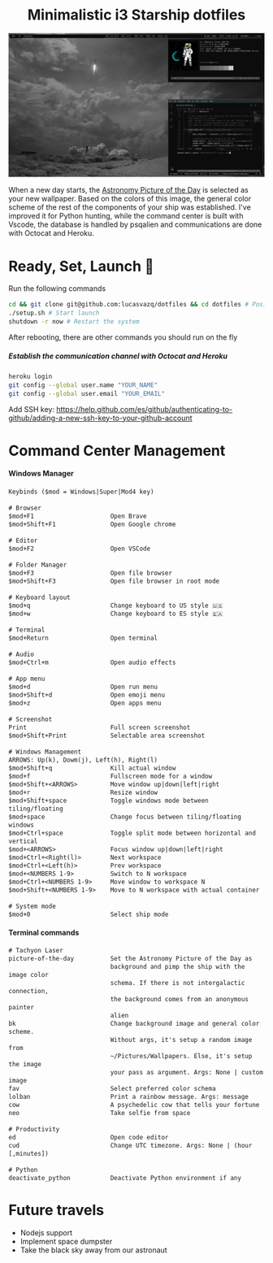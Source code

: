 <h1 align="center">Minimalistic i3 Starship dotfiles</h1>
<p align="center">

  ![Screenshot](./screenshot.png)
</p>

When a new day starts, the [Astronomy Picture of the Day](https://apod.nasa.gov/apod/astropix.html) is selected as your new wallpaper.
Based on the colors of this image, the general color scheme of the rest of the components of your ship was established.
I've improved it for Python hunting, while the command center is built with Vscode, the database is handled by psqalien and communications are done with Octocat and Heroku.

# Ready, Set, Launch 🚀

Run the following commands
```sh
cd && git clone git@github.com:lucasvazq/dotfiles && cd dotfiles # Positionate and download the repo
./setup.sh # Start launch
shutdown -r now # Restart the system
```

After rebooting, there are other commands you should run on the fly

##### Establish the communication channel with Octocat and Heroku
```sh
heroku login
git config --global user.name "YOUR_NAME"
git config --global user.email "YOUR_EMAIL"
```
Add SSH key: https://help.github.com/es/github/authenticating-to-github/adding-a-new-ssh-key-to-your-github-account

# Command Center Management

#### Windows Manager
```
Keybinds ($mod = Windows|Super|Mod4 key)

# Browser
$mod+F1                     Open Brave
$mod+Shift+F1               Open Google chrome

# Editor
$mod+F2                     Open VSCode

# Folder Manager
$mod+F3                     Open file browser
$mod+Shift+F3               Open file browser in root mode

# Keyboard layout
$mod+q                      Change keyboard to US style 🇺🇸
$mod+w                      Change keyboard to ES style 🇪🇦

# Terminal
$mod+Return                 Open terminal

# Audio
$mod+Ctrl+m                 Open audio effects

# App menu
$mod+d                      Open run menu
$mod+Shift+d                Open emoji menu
$mod+z                      Open apps menu

# Screenshot
Print                       Full screen screenshot
$mod+Shift+Print            Selectable area screenshot

# Windows Management
ARROWS: Up(k), Dowm(j), Left(h), Right(l)
$mod+Shift+q                Kill actual window
$mod+f                      Fullscreen mode for a window
$mod+Shift+<ARROWS>         Move window up|down|left|right
$mod+r                      Resize window
$mod+Shift+space            Toggle windows mode between tiling/floating
$mod+space                  Change focus between tiling/floating windows
$mod+Ctrl+space             Toggle split mode between horizontal and vertical
$mod+<ARROWS>               Focus window up|down|left|right
$mod+Ctrl+<Right(l)>        Next workspace
$mod+Ctrl+<Left(h)>         Prev workspace
$mod+<NUMBERS 1-9>          Switch to N workspace
$mod+Ctrl+<NUMBERS 1-9>     Move window to workspace N
$mod+Shift+<NUMBERS 1-9>    Move to N workspace with actual container

# System mode
$mod+0                      Select ship mode
```

#### Terminal commands
```
# Tachyon Laser
picture-of-the-day          Set the Astronomy Picture of the Day as
                            background and pimp the ship with the image color
                            schema. If there is not intergalactic connection,
                            the background comes from an anonymous painter
                            alien
bk                          Change background image and general color scheme.
                            Without args, it's setup a random image from
                            ~/Pictures/Wallpapers. Else, it's setup the image
                            your pass as argument. Args: None | custom image
fav                         Select preferred color schema
lolban                      Print a rainbow message. Args: message
cow                         A psychedelic cow that tells your fortune
neo                         Take selfie from space

# Productivity
ed                          Open code editor
cud                         Change UTC timezone. Args: None | (hour [,minutes])

# Python
deactivate_python           Deactivate Python environment if any
``` 

# Future travels

- Nodejs support
- Implement space dumpster
- Take the black sky away from our astronaut
